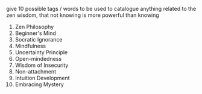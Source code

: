 

give 10 possible tags / words to be used to catalogue anything related to the zen wisdom, that not knowing is more powerful than knowing

 1. Zen Philosophy
2. Beginner's Mind
3. Socratic Ignorance
4. Mindfulness
5. Uncertainty Principle
6. Open-mindedness
7. Wisdom of Insecurity
8. Non-attachment
9. Intuition Development
10. Embracing Mystery